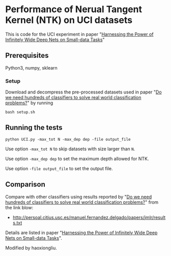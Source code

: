 # Performance of Nerual Tangent Kernel (NTK) on UCI datasets
This is code for the UCI experiment in paper "[Harnessing the Power of Infinitely Wide Deep Nets on Small-data Tasks](https://arxiv.org/abs/1910.01663)"
## Prerequisites
Python3, numpy, sklearn
### Setup
Download and decompress the pre-processed datasets used in paper "[Do we need hundreds of classifiers to solve real world classification problems?](http://jmlr.org/papers/volume15/delgado14a/delgado14a.pdf)" by running
```
bash setup.sh
```
## Running the tests
```
python UCI.py -max_tot N -max_dep dep -file output_file
```
Use option `-max_tot N` to skip datasets with size larger than `N`.

Use option `-max_dep dep` to set the maximum depth allowed for NTK.

Use option `-file output_file` to set the output file.
## Comparison
Compare with other classifiers using results reported by "[Do we need hundreds of classifiers to solve real world classification problems?](http://jmlr.org/papers/volume15/delgado14a/delgado14a.pdf)" from the link blow:
- http://persoal.citius.usc.es/manuel.fernandez.delgado/papers/jmlr/results.txt

Details are listed in paper "[Harnessing the Power of Infinitely Wide Deep Nets on Small-data Tasks](https://arxiv.org/abs/1910.01663)".

Modified by haoxiongliu.
